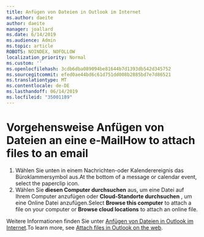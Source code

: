 ```yaml
---
title: Anfügen von Dateien in Outlook im Internet
ms.author: daeite
author: daeite
manager: joallard
ms.date: 6/14/2019
ms.audience: Admin
ms.topic: article
ROBOTS: NOINDEX, NOFOLLOW
localization_priority: Normal
ms.custom: ''
ms.openlocfilehash: 3cdb6dba089094be81644b7d1393db542d345752
ms.sourcegitcommit: efed0ae44bd6c61d751dd008b2885bd7e7d86521
ms.translationtype: MT
ms.contentlocale: de-DE
ms.lasthandoff: 06/14/2019
ms.locfileid: "35001189"
---
```

# <a name="how-to-attach-files-to-an-email"></a><span data-ttu-id="b85c8-102">Vorgehensweise Anfügen von Dateien an eine e-Mail</span><span class="sxs-lookup"><span data-stu-id="b85c8-102">How to attach files to an email</span></span>

1. <span data-ttu-id="b85c8-103">Wählen Sie unten in einem Nachrichten-oder Kalenderereignis das Büroklammersymbol aus.</span><span class="sxs-lookup"><span data-stu-id="b85c8-103">At the bottom of a message or calendar event, select the paperclip icon.</span></span>
1. <span data-ttu-id="b85c8-104">Wählen Sie **diesen Computer durchsuchen** aus, um eine Datei auf Ihrem Computer anzufügen oder **Cloud-Standorte durchsuchen** , um eine Online Datei anzufügen.</span><span class="sxs-lookup"><span data-stu-id="b85c8-104">Select **Browse this computer** to attach a file on your computer or **Browse cloud locations** to attach an online file.</span></span>

<span data-ttu-id="b85c8-105">Weitere Informationen finden Sie unter [Anfügen von Dateien in Outlook im Internet](https://support.office.com/article/48b8dca1-7a76-43ce-97d1-e1cf73893f55).</span><span class="sxs-lookup"><span data-stu-id="b85c8-105">To learn more, see [Attach files in Outlook on the web](https://support.office.com/article/48b8dca1-7a76-43ce-97d1-e1cf73893f55).</span></span>